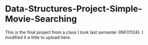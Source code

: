 # Data-Structures-Project-Simple-Movie-Searching
This is the final project from a class I took last semester (INF01124). I modified it a little to upload here.
